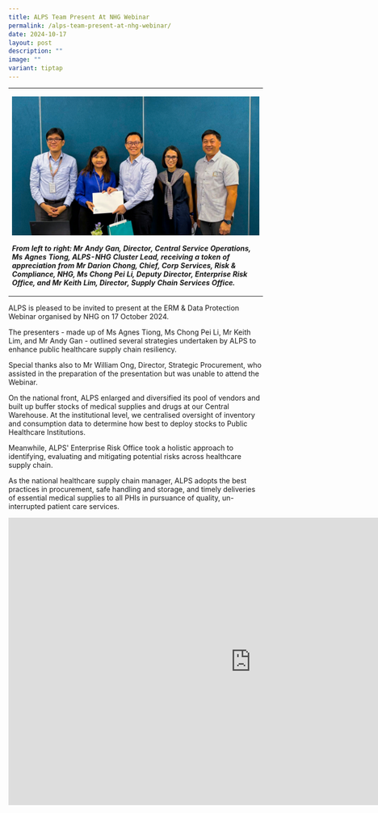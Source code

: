 ```yaml
---
title: ALPS Team Present At NHG Webinar
permalink: /alps-team-present-at-nhg-webinar/
date: 2024-10-17
layout: post
description: ""
image: ""
variant: tiptap
---
```

<p></p>
<table style="minWidth: 25px">
<colgroup>
<col>
</colgroup>
<tbody>
<tr>
<td rowspan="1" colspan="1">
<p></p>
<div class="isomer-image-wrapper">
<img style="width: 100%" height="auto" width="100%" alt="" src="/images/Resources/2024_oct_17_alps_nhg_data_protection_ERM_webinar_token_of_appreciation.jpg">
</div>
<p><strong><em>From left to right: Mr Andy Gan, Director, Central Service Operations, Ms Agnes Tiong, ALPS-NHG Cluster Lead, receiving a token of appreciation from Mr Darion Chong, Chief, Corp Services, Risk &amp; Compliance, NHG, Ms Chong Pei Li, Deputy Director, Enterprise Risk Office, and Mr Keith Lim, Director, Supply Chain Services Office.</em></strong>
</p>
</td>
</tr>
</tbody>
</table>
<p>ALPS is pleased to be invited to present at the ERM &amp; Data Protection
Webinar organised by NHG on 17 October 2024.</p>
<p>The presenters - made up of Ms Agnes Tiong, Ms Chong Pei Li, Mr Keith
Lim, and Mr Andy Gan - outlined several strategies undertaken by ALPS to
enhance public healthcare supply chain resiliency.</p>
<p>Special thanks also to Mr William Ong, Director, Strategic Procurement,
who assisted in the preparation of the presentation but was unable to attend
the Webinar.</p>
<p>On the national front, ALPS enlarged and diversified its pool of vendors
and built up buffer stocks of medical supplies and drugs at our Central
Warehouse. At the institutional level, we centralised oversight of inventory
and consumption data to determine how best to deploy stocks to Public Healthcare
Institutions.</p>
<p>Meanwhile, ALPS' Enterprise Risk Office took a holistic approach to identifying,
evaluating and mitigating potential risks across healthcare supply chain.</p>
<p>As the national healthcare supply chain manager, ALPS adopts the best
practices in procurement, safe handling and storage, and timely deliveries
of essential medical supplies to all PHIs in pursuance of quality, un-interrupted
patient care services.</p>
<p></p>
<div class="iframe-wrapper">
<iframe height="569" width="960" allowfullscreen="true" frameborder="0" src="https://docs.google.com/presentation/d/e/2PACX-1vS34nluQBdyg1k0pzAWKL4F5n-t1mSxKDwTBBCRyZSN0jHRzctQa3_1Mr42g24XMfx43J_3myiq8tXl/embed?start=true&amp;loop=true&amp;delayms=5000"></iframe>
</div>
<p></p>